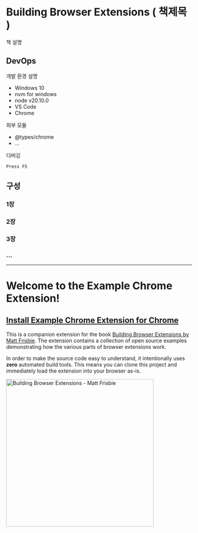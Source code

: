 # Building Browser Extensions ( 책제목 )

책 설명

## DevOps

개발 환경 설명

- Windows 10
- nvm for windows
- node v20.10.0
- VS Code
- Chrome  

외부 모듈

- @types/chrome
- ...

디버깅

  ```
  Press F5
  ```

## 구성

### 1장

### 2장

### 3장

### ...

---

# Welcome to the Example Chrome Extension!

## [Install Example Chrome Extension for Chrome](https://chrome.google.com/webstore/detail/browser-extension-explore/jnofdoejfipgalklopidpdeofjebihcf)

This is a companion extension for the book [Building Browser Extensions by Matt Frisbie](https://www.amazon.com/Building-Browser-Extensions-Create-Firefox-ebook/dp/B0BN578YT5?maas=maas_adg_BE8EBDC1A30DF0DDA752B166D20FD557_afap_abs&ref_=aa_maas&tag=maas). The extension contains a collection of open source examples demonstrating how
the various parts of browser extensions work.

In order to make the source code easy to understand, it intentionally
uses **zero** automated build tools. This means you can
clone this project and immediately load the extension into your browser
as-is.

<img alt="Building Browser Extensions - Matt Frisbie" src="https://raw.githubusercontent.com/msfrisbie/demo-browser-extension/master/images/bbx_cover.jpg" width="400">
